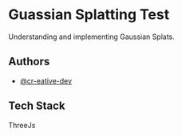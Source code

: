 # Guassian Splatting Test

Understanding and implementing Gaussian Splats.

## Authors

- [@cr-eative-dev](https://github.com/cr-eative-dev)

## Tech Stack

ThreeJs
